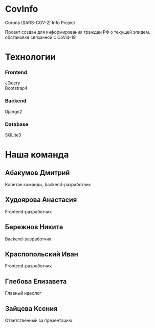 # CovInfo
Corona (SARS-COV-2) Info Project

Проект создан для информирования граждан РФ о текущей эпидем. обстановке связанной с CoVid-19

# Технологии
### Frontend
JQuery  
Bootstrap4

### Backend
Django2

### Database
SQLite3

# Наша команда
## Абакумов Дмитрий
Капитан команды, backend-разработчик  

## Худоярова Анастасия
Frontend-разработчик

## Бережнов Никита
Backend-разработчик

## Краспопольский Иван
Frontend-разработчик

## Глебова Елизавета
Главный идеолог

## Зайцева Ксения
Ответственный за презентацию
